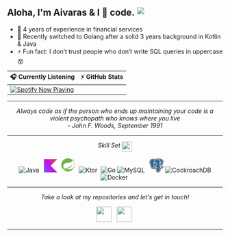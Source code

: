 ## Aloha, I'm Aivaras & I 💛 code. <img align='right' src='https://media.giphy.com/media/bcKmIWkUMCjVm/giphy.gif' width="200">
- 🏦 4 years of experience in financial services
- 🌱 Recently switched to Golang after a solid 3 years background in Kotlin & Java
- ⚡ Fun fact: I don’t trust people who don’t write SQL queries in uppercase 😵


| 🎧 Currently Listening                                                                                                                                               | :zap: GitHub Stats															    |
| -------------------------------------------------------------------------------------------------------------------------------------------------------------------- |--------------------------------------------------------------------------------------------------------------------------------------------|
| [<img src="https://spotify-now-playing-fawn-ten.vercel.app//api/spotify-playing" alt="Spotify Now Playing" width="350" />](https://open.spotify.com/user/1176596437) |<img align="right" alt="" src="https://github-readme-stats-kow05wghb-saltanovas.vercel.app/api?username=saltanovas&show_icons=true&hide_border=true&title_color=5551FF&icon_color=5551FF" /> |

<hr>

<p align="center">
  <i>Always code as if the person who ends up maintaining your code is a violent psychopath who knows where you live <br> - John F. Woods, September 1991</i>
</p>

<hr>

<p align="center">
  <i>
    Skill Set 
    <img align='top' height="24" width="24" src="https://user-images.githubusercontent.com/65735690/110167860-06413000-7dff-11eb-80e3-6c0789a7e1e3.gif" >
  </i>
<p align="center">
<img alt="Java" height="34" width="20" src="https://upload.wikimedia.org/wikipedia/en/thumb/3/30/Java_programming_language_logo.svg/800px-Java_programming_language_logo.svg.png" />&nbsp;&nbsp;
<img alt="Kotlin" height="31" width="31" src="https://raw.githubusercontent.com/github/explore/80688e429a7d4ef2fca1e82350fe8e3517d3494d/topics/kotlin/kotlin.png" />&nbsp;
<img alt="SpringBoot" height="34" width="34" src="https://raw.githubusercontent.com/github/explore/80688e429a7d4ef2fca1e82350fe8e3517d3494d/topics/spring-boot/spring-boot.png" />&nbsp
<img alt="Ktor" height="34" width="34" src="https://avatars.githubusercontent.com/u/28214161?s=48&v=4" />&nbsp;
<img alt="Go" height="30" width="32" src="https://miro.medium.com/v2/resize:fit:1000/0*YISbBYJg5hkJGcQd.png" />
<img alt="MySQL" height="32" width="40" src="https://upload.wikimedia.org/wikipedia/en/thumb/d/dd/MySQL_logo.svg/200px-MySQL_logo.svg.png"/>&nbsp;&nbsp;
<img alt="PostgreSQL" height="32" width="32" src="https://raw.githubusercontent.com/github/explore/80688e429a7d4ef2fca1e82350fe8e3517d3494d/topics/postgresql/postgresql.png" />
<img alt="CockroachDB" height="32" width="32" src="https://upload.wikimedia.org/wikipedia/en/3/31/Cockroach_Labs_Logo.png"/>
<img alt="Docker" height="32" width="34" src="https://uxwing.com/wp-content/themes/uxwing/download/brands-and-social-media/docker-icon.png" />&nbsp;
</p>
</p>

<hr>

<p align="center">
  <i>Take a look at my repositories and let's get in touch!</i>
<p align="center">
  <a href="https://www.linkedin.com/in/aivaras-%C5%A1altanovas-b813371a3/"><img height="36" width="36" src="https://user-images.githubusercontent.com/65735690/104140654-2a623100-53bb-11eb-81b6-eafe97a165d6.png" /></a> &nbsp;
  <a href="mailto:zumbass@gmail.com"><img height="36" width="36" src="https://user-images.githubusercontent.com/65735690/104140653-29c99a80-53bb-11eb-8fe8-3ad2a0d4fe14.png" /></a>&nbsp;
</p>
</p>

<hr>
